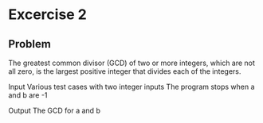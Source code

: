 # Excercise 2
## Problem
The greatest common divisor (GCD) of two or more integers, which are not all zero, is the largest positive integer that divides each of the integers.

Input
Various test cases with two integer inputs
The program stops when a and b are -1

Output
The GCD for a and b